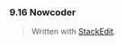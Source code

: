 ### 9.16 Nowcoder 


> Written with [StackEdit](https://stackedit.io/).
<!--stackedit_data:
eyJoaXN0b3J5IjpbMTU3MTYxOTI2MF19
-->